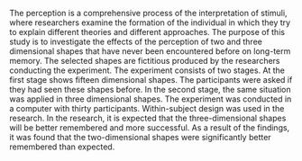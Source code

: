 The perception is a comprehensive process of the interpretation of stimuli, where researchers examine the formation of the individual in which they try to explain different theories and different approaches. The purpose of this study is to investigate the effects of the perception of two and three dimensional shapes that have never been encountered before on long-term memory. The selected shapes are fictitious produced by the researchers conducting the experiment. The experiment consists of two stages. At the first stage shows fifteen dimensional shapes. The participants were asked if they had seen these shapes before. In the second stage, the same situation was applied in three dimensional shapes. The experiment was conducted in a computer with thirty participants. Within-subject design was used in the research. In the research, it is expected that the three-dimensional shapes will be better remembered and more successful. As a result of the findings, it was found that the two-dimensional shapes were significantly better remembered than expected.
